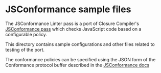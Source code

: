 # JSConformance sample files

The JSConformance Linter pass is a port of Closure Compiler's
[JSConformance pass](https://github.com/google/closure-compiler/wiki/JS-Conformance)
which checks JavaScript code based on a configurable policy.

This directory contains sample configurations and other files related to testing
of the port.

The conformance policies can be specified using the JSON form of the
Conformance protocol buffer described in the
[JSConformance docs](https://docs.google.com/document/d/13Zx-p-GmgPIEig26dFV4Iy9u6wTOLem8o7ScaqT66lA/view)

